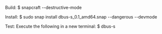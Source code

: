 Build:
	$ snapcraft --destructive-mode
	
Install:
	$ sudo snap install dbus-s_0.1_amd64.snap --dangerous --devmode
	
Test:
	Execute the following in a new terminal:
		$ dbus-s
